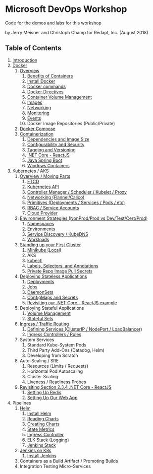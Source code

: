 # Microsoft DevOps Workshop
Code for the demos and labs for this workshop

by Jerry Meisner and Christoph Champ for Redapt, Inc. (August 2018)

## Table of Contents

1. [Introduction](01_introduction)
2. [Docker](02_docker)
   1. [Overview](02_docker/01_overview)
      1. [Benefits of Containers](02_docker/01_overview/01_benefits_of_containers.md)
      2. [Install Docker](02_docker/01_overview/02_install_docker.md)
      3. [Docker commands](02_docker/01_overview/03_docker_commands.md)
      4. [Docker Directives](02_docker/01_overview/04_docker_directives.md)
      5. [Container Volume Management](02_docker/01_overview/05_container_volume_management.md)
      6. [Images](02_docker/01_overview/06_images.md)
      7. [Networking](02_docker/01_overview/07_networking.md)
      8. [Monitoring](02_docker/01_overview/08_monitoring.md)
      9. [Events](02_docker/01_overview/09_events.md)
      10. Docker Image Repositories (Public/Private)
   2. [Docker Compose](02_docker/02_docker_compose)
   3. [Containerization](02_docker/03_containerization)
       1. [Dependencies and Image Size](02_docker/03_containerization/01_dependencies_and_image_size.md)
       2. [Configurability and Security](02_docker/03_containerization/02_configurability_and_security.md)
       3. [Tagging and Versioning](02_docker/03_containerization/03_tagging_versioning.md)
       4. [.NET Core - ReactJS](02_docker/03_containerization/04_netcore_react.md)
       5. [Java Spring Boot](02_docker/03_containerization/05_java_spring.md)
       6. [Windows Containers](02_docker/03_containerization/06_windows.md)
3. [Kubernetes / AKS](03_kubernetes_aks)
   1. [Overview / Moving Parts](03_kubernetes_aks/01_overview)
      1. [ETCD](03_kubernetes_aks/01_overview/01_etcd.md)
      2. [Kubernetes API](03_kubernetes_aks/01_overview/02_kubernetes_api.md)
      3. [Controller Manager / Scheduler / Kubelet / Proxy](03_kubernetes_aks/01_overview/03_controller_manager-scheduler-kubelet-proxy.md)
      4. [Networking (Flannel/Calico)](03_kubernetes_aks/01_overview/04_networking.md)
      5. [Primitives (Deployments / Services / Pods / etc)](03_kubernetes_aks/01_overview/05_k8s_primitives.md)
      6. [RBAC / Service Accounts](03_kubernetes_aks/01_overview/06_rbac.md)
      7. [Cloud Provider](03_kubernetes_aks/01_overview/07_cloud_provider.md)
   2. [Environment Strategies (NonProd/Prod vs Dev/Test/Cert/Prod)](03_kubernetes_aks/02_environment_strategies)
      1. [Namespaces](03_kubernetes_aks/02_environment_strategies/01_namespaces.md)
      2. [Environments](03_kubernetes_aks/02_environment_strategies/02_environments.md)
      3. [Service Discovery / KubeDNS](03_kubernetes_aks/02_environment_strategies/03_service_discovery.md)
      4. [Workloads](03_kubernetes_aks/02_environment_strategies/04_workloads.md)
   3. [Standing up your First Cluster](03_kubernetes_aks/03_standing_up_your_first_cluster)
      1. [Minikube (Local)](03_kubernetes_aks/03_standing_up_your_first_cluster/01_minikube.md)
      2. AKS
      3. [kubectl](03_kubernetes_aks/03_standing_up_your_first_cluster/03_kubectl.md)
      4. [Labels, Selectors, and Annotations](03_kubernetes_aks/03_standing_up_your_first_cluster/04_labels_selectors_annotations.md)
      5. [Private Repo Image Pull Secrets](03_kubernetes_aks/03_standing_up_your_first_cluster/05_private_repo_image_pull_secrets.md)
   4. [Deploying Stateless Applications](03_kubernetes_aks/04_deploying_stateless_apps)
      1. [Deployments](03_kubernetes_aks/04_deploying_stateless_apps/01_deployments.md)
      2. [Jobs](03_kubernetes_aks/04_deploying_stateless_apps/02_jobs.md)
      3. [DaemonSets](03_kubernetes_aks/04_deploying_stateless_apps/03_daemon_sets.md)
      4. [ConfigMaps and Secrets](03_kubernetes_aks/04_deploying_stateless_apps/04_configmaps_and_secrets.md)
      5. [Revisiting our .NET Core - ReactJS example](03_kubernetes_aks/04_deploying_stateless_apps/05_revisiting_netcore_react.md)
   5. Deploying Stateful Applications
      1. [Volume Management](03_kubernetes_aks/05_deploying_stateful_apps/01_volume_management.md)
      2. [Stateful Sets](03_kubernetes_aks/05_deploying_stateful_apps/02_stateful_sets.md)
   7. [Ingress / Traffic Routing](03_kubernetes_aks/07_ingress_traffic_management)
      1. [Defining Services (ClusterIP / NodePort / LoadBalancer)](03_kubernetes_aks/07_ingress_traffic_management/01_defining_services.md)
      2. [Ingress Controllers / Rules](03_kubernetes_aks/07_ingress_traffic_management/02_ingress_controllers_rules.md)
   6. System Services
      1. Standard Kube-System Pods
      2. Third Party Add-Ons (Datadog, Helm)
      3. Developing from Scratch
   8. Auto-Scaling / SRE
      1. Resources (Limits / Requests)
      2. Horizontal Pod Autoscaling
      3. Cluster Scaling
      4. Liveness / Readiness Probes
   9. [Revisiting Section 2.3.4 .NET Core - ReactJS](03_kubernetes_aks/09_revisiting_netcore_react)
      1. [Setting Up Redis](03_kubernetes_aks/09_revisiting_netcore_react/01_setting_up_redis.md)
      2. [Setting Up Our Web App](03_kubernetes_aks/09_revisiting_netcore_react/02_setting_up_our_web_app.md)
4. Pipelines
   1. [Helm](04_pipelines/01_helm)
      1. [Install Helm](04_pipelines/01_helm/01_install_helm.md)
      2. [Reading Charts](01_helm/02_reading_charts.md)
      3. [Creating Charts](01_helm/03_creating_charts.md)
      4. [State Metrics](https://github.com/helm/charts/tree/master/stable/kube-state-metrics)
      5. [Ingress Controller](https://github.com/helm/charts/tree/master/stable/nginx-ingress)
      6. [ELK Stack (Logging)](https://github.com/helm/charts/tree/master/stable/fluentd-elasticsearch)
      7. [Jenkins Stack](https://github.com/helm/charts/tree/master/stable/jenkins)
   2. [Jenkins on K8s](04_pipelines/02_jenkins)
      1. [Install Jenkins](04_pipelines/02_jenkins/01_install_jenkins.md)
   3. Containers as a Build Artifact / Promoting Builds
   4. Integration Testing Micro-Services
